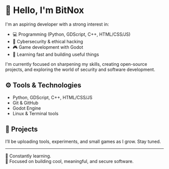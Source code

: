 # 👋 Hello, I'm BitNox

I'm an aspiring developer with a strong interest in:

- 💻 Programming (Python, GDScript, C++, HTML/CSS/JS)
- 🔐 Cybersecurity & ethical hacking
- 🎮 Game development with Godot
- 🧠 Learning fast and building useful things

I'm currently focused on sharpening my skills, creating open-source projects, and exploring the world of security and software development.

## ⚙️ Tools & Technologies
- Python, GDScript, C++, HTML/CSS/JS
- Git & GitHub
- Godot Engine
- Linux & Terminal tools

## 📂 Projects
I’ll be uploading tools, experiments, and small games as I grow. Stay tuned.

---

🧪 Constantly learning.  
🎯 Focused on building cool, meaningful, and secure software.

<!-- Profile README - BitNox01 -->


